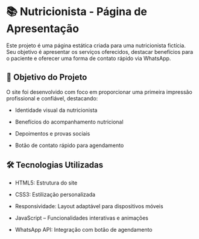 # 📚 Nutricionista - Página de Apresentação
Este projeto é uma página estática criada para uma nutricionista fictícia. Seu objetivo é apresentar os serviços oferecidos, destacar benefícios para o paciente e oferecer uma forma de contato rápido via WhatsApp.

## 🎯 Objetivo do Projeto
O site foi desenvolvido com foco em proporcionar uma primeira impressão profissional e confiável, destacando:

* Identidade visual da nutricionista

* Benefícios do acompanhamento nutricional

* Depoimentos e provas sociais

* Botão de contato rápido para agendamento

## 🛠️ Tecnologias Utilizadas
* HTML5: Estrutura do site

* CSS3: Estilização personalizada

* Responsividade: Layout adaptável para dispositivos móveis

* JavaScript – Funcionalidades interativas e animações

* WhatsApp API: Integração com botão de agendamento




